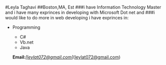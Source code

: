 #Leyla Taghavi
##Boston,MA, Est
###i have Information Technology Master and i have many exprinces in developing with Microsoft Dot net and
###i would like to do more in web developing
i have exprinces in:
* Programming
  * C#
  * Vb.net
  * Java
  
  **Email:**_[leylat072@gmail.com]_(leylat072@gmail.com)
  


